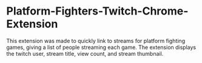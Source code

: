 # Platform-Fighters-Twitch-Chrome-Extension

This extension was made to quickly link to streams for platform fighting games, giving a list of people streaming each game.  The extension displays the twitch user, stream title, view count, and stream thumbnail.
